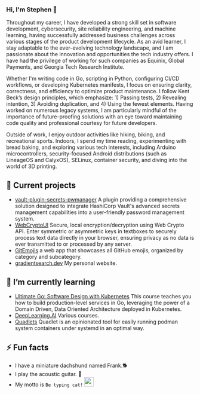 ### Hi, I'm Stephen 👋

Throughout my career, I have developed a strong skill set in software development, cybersecurity, site reliability engineering, and machine learning, having successfully addressed business challenges across various stages of the product development lifecycle. As an avid learner, I stay adaptable to the ever-evolving technology landscape, and I am passionate about the innovation and opportunities the tech industry offers. I have had the privilege of working for such companies as Equinix, Global Payments, and Georgia Tech Research Institute.  

Whether I'm writing code in Go, scripting in Python, configuring CI/CD workflows, or developing Kubernetes manifests, I focus on ensuring clarity, correctness, and efficiency to optimize product maintenance. I follow Kent Beck’s design principles, which emphasize: 1) Passing tests, 2) Revealing intention, 3) Avoiding duplication, and 4) Using the fewest elements. Having worked on numerous legacy systems, I am particularly mindful of the importance of future-proofing solutions with an eye toward maintaining code quality and professional courtesy for future developers.

Outside of work, I enjoy outdoor activities like hiking, biking, and recreational sports. Indoors, I spend my time reading, experimenting with bread baking, and exploring various tech interests, including Arduino microcontrollers, security-focused Android distributions (such as LineageOS and CalyxOS), SELinux, container security, and diving into the world of 3D printing.


## 🔭 Current projects
- [vault-plugin-secrets-pwmanager](https://github.com/gradientsearch/vault-plugin-secrets-pwmanager) A plugin providing a comprehensive solution designed to integrate HashiCorp Vault's advanced secrets management capabilities into a user-friendly password management system.
- [WebCryptoUI](https://github.com/gradientsearch/WebCryptoUI) Secure, local encryption/decryption using Web Crypto API. Enter symmetric or asymmetric keys in textboxes to securely process text data directly in your browser, ensuring privacy as no data is ever transmitted to or processed by any server.
- [GitEmojis](https://github.com/gradientsearch/gitemojis.com) a web app that showcases all GitHub emojis, organized by category and subcategory. 
- [gradientsearch.dev](https://github.com/gradientsearch/gradientsearch.dev) My personal website.

## 🌱 I’m currently learning

- [Ultimate Go: Software Design with Kubernetes](https://www.ardanlabs.com/training/ultimate-go/) This course teaches you how to build production-level services in Go, leveraging the power of a Domain Driven, Data Oriented Architecture deployed in Kubernetes.
- [DeepLearning.AI](https://www.deeplearning.ai/courses/) Various courses.
- [Quadlets](https://www.redhat.com/en/blog/multi-container-application-podman-quadlet) Quadlet is an opinionated tool for easily running podman system containers under systemd in an optimal way. 

## ⚡ Fun facts
- I have a miniature dachshund named Frank.🐕
- I play the acoustic guitar. 🎸
- My motto is `Be typing cat!` <image src="https://github.com/user-attachments/assets/a2ccfe59-e923-4b39-ada5-b85d074255e8" width="25px"> 
